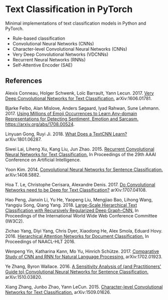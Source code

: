 # Text Classification in PyTorch

Minimal implementations of text classification models in Python and PyTorch.

- Rule-based classification
- Convolutional Neural Networks (CNNs)
- Character-level Convolutional Neural Networks (CNNs)
- Very Deep Convolutional Networks (VDCNNs)
- Recurrent Neural Networks (RNNs)
- Self-Attentive Encoder (SAE)

## References

Alexis Conneau, Holger Schwenk, Loïc Barrault, Yann Lecun. 2017. [Very Deep Convolutional Networks for Text Classification.](https://arxiv.org/abs/1606.01781) arXiv:1606.01781.

Bjarke Felbo, Alan Mislove, Anders Søgaard, Iyad Rahwan, Sune Lehmann. 2017. [Using Millions of Emoji Occurrences to Learn Any-domain Representations for Detecting Sentiment, Emotion and Sarcasm.](https://arxiv.org/abs/1708.00524) https://arxiv.org/abs/1708.00524.

Linyuan Gong, Ruyi Ji. 2018. [What Does a TextCNN Learn?](https://arxiv.org/abs/1801.06287) arXiv:1801.06287.

Siwei Lai, Liheng Xu, Kang Liu, Jun Zhao. 2015. [Recurrent Convolutional Neural Networks for Text Classification.](https://www.aaai.org/ocs/index.php/AAAI/AAAI15/paper/view/9745/9552) In Proceedings of the 29th AAAI Conference on Artificial Intelligence.

Yoon Kim. 2014. [Convolutional Neural Networks for Sentence Classification.](https://arxiv.org/abs/1408.5882) arXiv:1408.5882.

Hoa T. Le, Christophe Cerisara, Alexandre Denis. 2017. [Do Convolutional Networks need to be Deep for Text Classification?](https://arxiv.org/abs/1707.04108) arXiv:1707.04108.

Hao Peng, Jianxin Li, Yu He, Yaopeng Liu, Mengjiao Bao, Lihong Wang, Yangqiu Song, Qiang Yang. 2018. [Large-Scale Hierarchical Text Classification with Recursively Regularized Deep Graph-CNN.](http://www.cse.ust.hk/~yqsong/papers/2018-WWW-Text-GraphCNN.pdf) In Proceedings of the International World Wide Web Conference Committee (IW3C2).

Zichao Yang, Diyi Yang, Chris Dyer, Xiaodong He, Alex Smola, Eduard Hovy. 2016. [Hierarchical Attention Networks for Document Classification.](http://www.aclweb.org/anthology/N16-1174) In Proceedings of NAACL-HLT 2016.

Wenpeng Yin, Katharina Kann, Mo Yu, Hinrich Schütze. 2017. [Comparative Study of CNN and RNN for Natural Language Processing.](https://arxiv.org/abs/1702.01923) arXiv:1702.01923.

Ye Zhang, Byron Wallace. 2016. [A Sensitivity Analysis of (and Practitioners' Guide to) Convolutional Neural Networks for Sentence Classification.](https://arxiv.org/abs/1510.03820) arXiv:1510.03820.

Xiang Zhang, Junbo Zhao, Yann LeCun. 2015. [Character-level Convolutional Networks for Text Classification.](https://arxiv.org/abs/1509.01626) arXiv:1509.01626.
